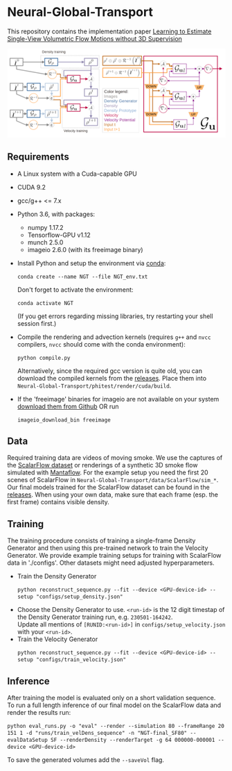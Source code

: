 # Neural-Global-Transport
This repository contains the implementation paper [Learning to Estimate Single-View Volumetric Flow Motions without 3D Supervision](https://openreview.net/forum?id=2vmGv5wPDBZ)
  

![Framework Image](images/Framework.PNG)  


## Requirements

- A Linux system with a Cuda-capable GPU
- CUDA 9.2
- gcc/g++ <= 7.x
- Python 3.6, with packages:
	- numpy 1.17.2
	- Tensorflow-GPU v1.12
	- munch 2.5.0
	- imageio 2.6.0 (with its freeimage binary)

- Install Python and setup the environment via [conda](https://docs.conda.io/en/latest/miniconda.html):
	```
	conda create --name NGT --file NGT_env.txt
	```
	Don't forget to activate the environment:
	```
	conda activate NGT
	```
	(If you get errors regarding missing libraries, try restarting your shell session first.)
- Compile the rendering and advection kernels (requires `g++` and `nvcc` compilers, `nvcc` should come with the conda environment):
	```
	python compile.py
	```
	Alternatively, since the required gcc version is quite old, you can download the compiled kernels from the [releases](https://github.com/tum-pbs/Neural-Global-Transport/releases). Place them into `Neural-Global-Transport/phitest/render/cuda/build`.
- If the 'freeimage' binaries for imageio are not available on your system [download them from Github](https://github.com/imageio/imageio-binaries) OR run
	```
	imageio_download_bin freeimage
	```

## Data
Required training data are videos of moving smoke.
We use the captures of the [ScalarFlow dataset](https://ge.in.tum.de/publications/2019-scalarflow-eckert/) or renderings of a synthetic 3D smoke flow simulated with [Mantaflow](http://mantaflow.com/).
For the example setup you need the first 20 scenes of ScalarFlow in `Neural-Global-Transport/data/ScalarFlow/sim_*`.
Our final models trained for the ScalarFlow dataset can be found in the [releases](https://github.com/tum-pbs/Neural-Global-Transport/releases).
When using your own data, make sure that each frame (esp. the first frame) contains visible density.


## Training
The training procedure consists of training a single-frame Density Generator and then using this pre-trained network to train the Velocity Generator.
We provide example training setups for training with ScalarFlow data in './configs'. Other datasets might need adjusted hyperparameters.

- Train the Density Generator
	```
	python reconstruct_sequence.py --fit --device <GPU-device-id> --setup "configs/setup_density.json"
	```
- Choose the Density Generator to use. `<run-id>` is the 12 digit timestap of the Density Generator training run, e.g. `230501-164242`.  
	Update all mentions of `[RUNID:<run-id>]` in `configs/setup_velocity.json` with your `<run-id>`.
- Train the Velocity Generator
	```
	python reconstruct_sequence.py --fit --device <GPU-device-id> --setup "configs/train_velocity.json"
	```


## Inference
After training the model is evaluated only on a short validation sequence.  
To run a full length inference of our final model on the ScalarFlow data and render the results run:
```
python eval_runs.py -o "eval" --render --simulation 80 --frameRange 20 151 1 -d "runs/train_velDens_sequence" -n "NGT-final_SF80" --evalDataSetup SF --renderDensity --renderTarget -g 64 000000-000001 --device <GPU-device-id>
```
To save the generated volumes add the `--saveVol` flag.


